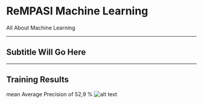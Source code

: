# ReMPASI Machine Learning

All About Machine Learning

---

## Subtitle Will Go Here

---

## Training Results

mean Average Precision of 52,9 %
![alt text](https://github.com/MrFlinxy/ReMPASI/blob/ML_readme/ML/mAP.png?raw=true)
